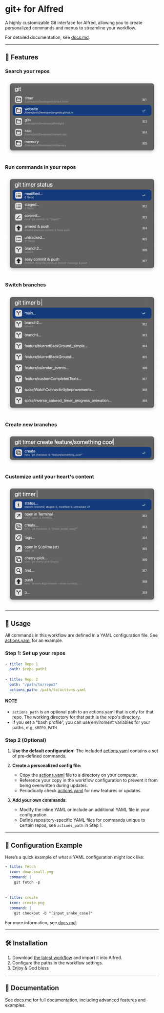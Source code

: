 # git+ for Alfred

A highly customizable Git interface for Alfred, allowing you to create personalized commands and menus to streamline your workflow.

For detailed documentation, see [docs.md](docs.md).

---

## 🚀 Features

### Search your repos 
![Filter Projects](images/filter_projects.png)

### Run commands in your repos
![Run Commands](images/commands.png)

### Switch branches 
![Checkout Branch](images/checkout_branch.png)

### Create new branches
![Create Branch](images/create_branch.png)

### Customize until your heart's content 
![Custom Commands](images/custom_commands.png)

---

## 📖 Usage

All commands in this workflow are defined in a YAML configuration file. See [actions.yaml](actions.yaml) for an example.

### Step 1: Set up your repos
```yaml
- title: Repo 1
  path: $repo_path1

- title: Repo 2
  path: "/path/to/repo2"
  actions_path: /path/to/actions.yaml

```
#### NOTE
* `actions_path` is an optional path to an actions.yaml that is only for that repo. The working directory for that path is the repo's directory.
* If you set a “bash profile”, you can use enviroment variables for your paths, e.g, `$REPO_PATH`


### Step 2 (Optional)
1. **Use the default configuration:** The included [actions.yaml](actions.yaml) contains a set of pre-defined commands.  

2. **Create a personalized config file:**
   - Copy the [actions.yaml](actions.yaml) file to a directory on your computer.
   - Reference your copy in the workflow configuration to prevent it from being overwritten during updates.
   - Periodically check [actions.yaml](actions.yaml) for new features or updates.

3. **Add your own commands:**
   - Modify the inline YAML or include an additional YAML file in your configuration.
   - Define repository-specific YAML files for commands unique to certain repos, see `actions_path` in Step 1.

---

## 📂 Configuration Example

Here’s a quick example of what a YAML configuration might look like:  

```yaml
- title: fetch
  icon: down.small.png
  command: |
    git fetch -p


- title: create
  icon: create.png
  command: |
    git checkout -b "[input_snake_case]"
```

For more information, see [docs.md](docs.md).

---

## 🛠️ Installation

1. Download [the latest workflow](https://github.com/jangelsb/git-plus-alfred-workflow/releases) and import it into Alfred.  
2. Configure the paths in the workflow settings.
3. Enjoy & God bless 

---

## 📃 Documentation

See [docs.md](docs.md) for full documentation, including advanced features and examples.
